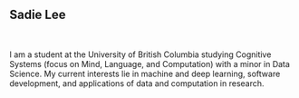 ## Sadie Lee

<br />

I am a student at the University of British Columbia studying Cognitive Systems (focus on Mind, Language, and Computation) with a minor in Data Science. My current interests lie in machine and deep learning, software development, and applications of data and computation in research.
